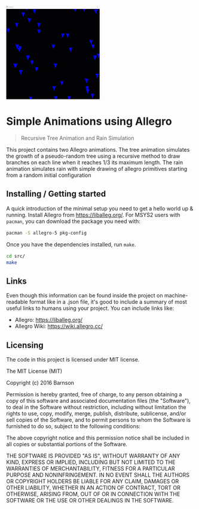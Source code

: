 <img src="res/rain.gif" width="250" height="250" />

# Simple Animations using Allegro
> Recursive Tree Animation and Rain Simulation

This project contains two Allegro animations.  The tree animation simulates the
growth of a pseudo-random tree using a recursive method to draw branches on each
line when it reaches 1/3 its maximum length.  The rain animation simulates rain
with simple drawing of allegro primitives starting from a random initial
configuration

## Installing / Getting started

A quick introduction of the minimal setup you need to get a hello world up &
running. Install Allegro from https://liballeg.org/.  For MSYS2 users with
`pacman`, you can download the package you need with:

```sh
pacman -S allegro-5 pkg-config
```

Once you have the dependencies installed, run `make`.

```sh
cd src/
make
```

<!-- ### Building

If your project needs some additional steps for the developer to build the
project after some code changes, state them here:

```shell
./configure
make
make install
```

Here again you should state what actually happens when the code above gets
executed. -->

<!-- ### Deploying / Publishing

In case there's some step you have to take that publishes this project to a
server, this is the right time to state it.

```shell
packagemanager deploy awesome-project -s server.com -u username -p password
```

And again you'd need to tell what the previous code actually does. -->
<!-- 
## Features

What's all the bells and whistles this project can perform?
* What's the main functionality
* You can also do another thing
* If you get really randy, you can even do this -->

<!-- ## Configuration

Here you should write what are all of the configurations a user can enter when
using the project.

#### Argument 1
Type: `String`  
Default: `'default value'`

State what an argument does and how you can use it. If needed, you can provide
an example below.

Example:
```bash
awesome-project "Some other value"  # Prints "You're nailing this readme!"
```

#### Argument 2
Type: `Number|Boolean`  
Default: 100

Copy-paste as many of these as you need.

## Contributing

If you'd like to contribute, please fork the repository and use a feature
branch. Pull requests are welcome. -->

## Links

Even though this information can be found inside the project on machine-readable
format like in a .json file, it's good to include a summary of most useful
links to humans using your project. You can include links like:

- Allegro: https://liballeg.org/
- Allegro Wiki: https://wiki.allegro.cc/

## Licensing

The code in this project is licensed under MIT license.

The MIT License (MIT)

Copyright (c) 2016 Barnson

Permission is hereby granted, free of charge, to any person obtaining a
copy of this software and associated documentation files (the "Software"),
to deal in the Software without restriction, including without limitation
the rights to use, copy, modify, merge, publish, distribute, sublicense,
and/or sell copies of the Software, and to permit persons to whom the
Software is furnished to do so, subject to the following conditions:

The above copyright notice and this permission notice shall be included in
all copies or substantial portions of the Software.

THE SOFTWARE IS PROVIDED "AS IS", WITHOUT WARRANTY OF ANY KIND, EXPRESS
OR IMPLIED, INCLUDING BUT NOT LIMITED TO THE WARRANTIES OF MERCHANTABILITY,
FITNESS FOR A PARTICULAR PURPOSE AND NONINFRINGEMENT. IN NO EVENT SHALL THE
AUTHORS OR COPYRIGHT HOLDERS BE LIABLE FOR ANY CLAIM, DAMAGES OR OTHER
LIABILITY, WHETHER IN AN ACTION OF CONTRACT, TORT OR OTHERWISE, ARISING
FROM, OUT OF OR IN CONNECTION WITH THE SOFTWARE OR THE USE OR OTHER
DEALINGS IN THE SOFTWARE.